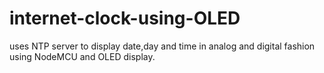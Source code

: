 # internet-clock-using-OLED
uses NTP server to display date,day and time in analog and digital fashion using NodeMCU and OLED display.
